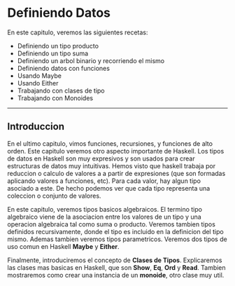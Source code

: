 # Definiendo Datos

En este capitulo, veremos las siguientes recetas:

- Definiendo un tipo producto
- Definiendo un tipo suma
- Definiendo un arbol binario y recorriendo el mismo
- Definiendo datos con funciones
- Usando Maybe
- Usando Either
- Trabajando con clases de tipo
- Trabajando con Monoides

---

## Introduccion

En el ultimo capitulo, vimos funciones, recursiones, y funciones de alto orden. Este capitulo veremos 
otro aspecto importante de Haskell. Los tipos de datos en Haskell son muy expresivos y son usados para crear
estructuras de datos muy intuitivas. Hemos visto que haskell trabaja por reduccion o calculo de valores a
a partir de expresiones (que son formadas aplicando valores a funciones, etc). Para cada valor, hay algun tipo asociado a este. De hecho podemos ver que cada tipo representa una coleccion o conjunto de valores.

En este capitulo, veremos tipos basicos algebraicos. El termino tipo algebraico viene de la asociacion entre los valores de un tipo y una operacion algebraica tal como suma o producto. Veremos tambien tipos definidos recursivamente, donde el tipo  es incluido  en la definicion del tipo mismo. Ademas tambien veremos tipos parametricos. Veremos dos tipos de uso comun en Haskell **Maybe** y **Either**.

Finalmente, introduciremos el concepto de **Clases de Tipos**. Explicaremos las clases mas basicas en Haskell, que son **Show**, **Eq**, **Ord** y **Read**. Tambien mostraremos como crear una instancia de un **monoide**, otro clase muy util. 